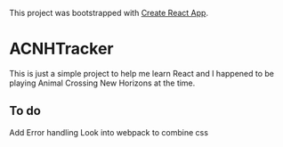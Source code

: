 This project was bootstrapped with [Create React App](https://github.com/facebook/create-react-app).

# ACNHTracker

This is just a simple project to help me learn React and I happened to be playing Animal Crossing New Horizons at the time.

## To do

Add Error handling
Look into webpack to combine css
